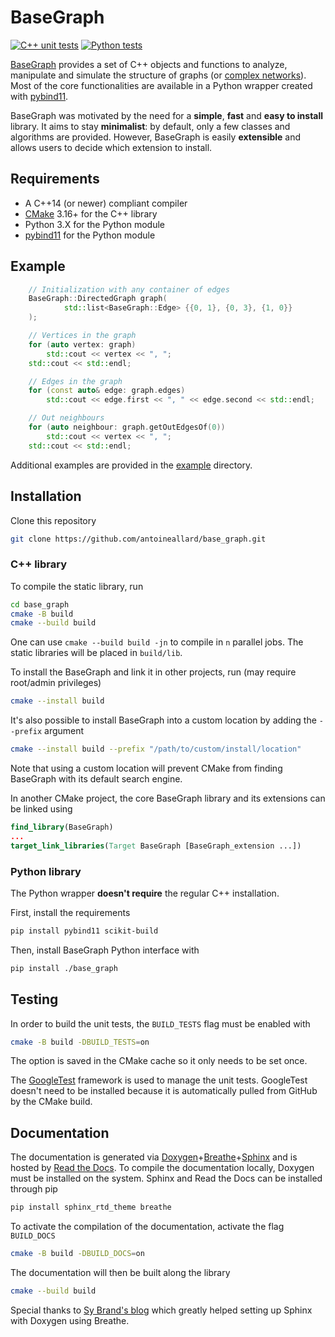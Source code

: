 # BaseGraph

[![C++ unit tests](https://github.com/antoineallard/base_graph/actions/workflows/cpp_unit_tests.yml/badge.svg)](https://github.com/antoineallard/base_graph/actions/workflows/cpp_unit_tests.yml)
[![Python tests](https://github.com/antoineallard/base_graph/actions/workflows/compare_networkx.yml/badge.svg)](https://github.com/antoineallard/base_graph/actions/workflows/compare_networkx.yml)


[BaseGraph] provides a set of C++ objects and functions to analyze, manipulate and simulate the structure of graphs (or [complex networks]). Most of the core functionalities are available in a Python wrapper created with [pybind11].

BaseGraph was motivated by the need for a __simple__, __fast__ and __easy to install__ library. It aims to stay __minimalist__: by default, only a few classes and algorithms are provided. However, BaseGraph is easily __extensible__ and allows users to decide which extension to install.

## Requirements

  * A C++14 (or newer) compliant compiler
  * [CMake] 3.16+ for the C++ library
  * Python 3.X for the Python module
  * [pybind11] for the Python module


## Example

```C++
    // Initialization with any container of edges
    BaseGraph::DirectedGraph graph(
            std::list<BaseGraph::Edge> {{0, 1}, {0, 3}, {1, 0}}
    );

    // Vertices in the graph
    for (auto vertex: graph)
        std::cout << vertex << ", ";
    std::cout << std::endl;

    // Edges in the graph
    for (const auto& edge: graph.edges)
        std::cout << edge.first << ", " << edge.second << std::endl;

    // Out neighbours
    for (auto neighbour: graph.getOutEdgesOf(0))
        std::cout << vertex << ", ";
    std::cout << std::endl;
```
Additional examples are provided in the [example](example/) directory.


## Installation
Clone this repository
```sh
git clone https://github.com/antoineallard/base_graph.git
```

### C++ library
To compile the static library, run
```sh
cd base_graph
cmake -B build
cmake --build build
```
One can use `cmake --build build -jn` to compile in `n` parallel jobs. The static libraries will be placed in `build/lib`.

To install the BaseGraph and link it in other projects, run (may require root/admin privileges)
```sh
cmake --install build
```
It's also possible to install BaseGraph into a custom location by adding the `--prefix` argument
```sh
cmake --install build --prefix "/path/to/custom/install/location"
```
Note that using a custom location will prevent CMake from finding BaseGraph with its default search engine.

In another CMake project, the core BaseGraph library and its extensions can be linked using
```cmake
find_library(BaseGraph)
...
target_link_libraries(Target BaseGraph [BaseGraph_extension ...])
```

### Python library

The Python wrapper __doesn't require__ the regular C++ installation.

First, install the requirements
```sh
pip install pybind11 scikit-build
```
Then, install BaseGraph Python interface with
```sh
pip install ./base_graph
```

## Testing
In order to build the unit tests, the `BUILD_TESTS` flag must be enabled with
```sh
cmake -B build -DBUILD_TESTS=on
```
The option is saved in the CMake cache so it only needs to be set once.

The [GoogleTest] framework is used to manage the unit tests. GoogleTest doesn't need to be installed because it is automatically pulled from GitHub by the CMake build.

## Documentation

The documentation is generated via [Doxygen]+[Breathe]+[Sphinx] and is hosted by [Read the Docs]. To compile the documentation locally, Doxygen must be installed on the system. Sphinx and Read the Docs can be installed through pip
```sh
pip install sphinx_rtd_theme breathe
```
To activate the compilation of the documentation, activate the flag `BUILD_DOCS`
```sh
cmake -B build -DBUILD_DOCS=on
```
The documentation will then be built along the library
```sh
cmake --build build
```

Special thanks to [Sy Brand's blog] which greatly helped setting up Sphinx with Doxygen using Breathe.


[BaseGraph]:        https://base-graph.readthedocs.io/en/latest/
[complex networks]: https://en.wikipedia.org/wiki/Complex_network
[pybind11]:         https://github.com/pybind/pybind11
[CMake]:            https://cmake.org
[STL]:              https://en.cppreference.com/w
[GoogleTest]:       https://github.com/google/googletest
[Doxygen]:          https://doxygen.nl/
[Sphinx]:           https://www.sphinx-doc.org/en/master/
[Breathe]:          https://breathe.readthedocs.io/en/latest/
[Read the Docs]:    https://readthedocs.org/
[Sy Brand's blog]:  https://devblogs.microsoft.com/cppblog/clear-functional-c-documentation-with-sphinx-breathe-doxygen-cmake
